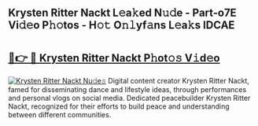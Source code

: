 ## Krysten Ritter Nackt L𝚎a𝚔ed N𝚞𝚍e - Part-o7E Vi𝚍𝚎o P𝚑𝚘tos - H𝚘𝚝 O𝚗𝚕yf𝚊ns L𝚎a𝚔s lDCAE

# <h2><a href="http://kfefgh.oniu.top/?m=Krysten+Ritter+Nackt">🔗👉 🔴 Krysten Ritter Nackt P𝚑ot𝚘𝚜 V𝚒d𝚎o</a></h2>

[![Krysten Ritter Nackt Nu𝚍e𝚜](https://i.imgur.com/0qMVB7G.gif)](http://kfefgh.oniu.top/?m=Krysten+Ritter+Nackt)
Digital content creator Krysten Ritter Nackt, famed for disseminating dance and lifestyle ideas, through performances and personal vlogs on social media. Dedicated peacebuilder Krysten Ritter Nackt, recognized for their efforts to build peace and understanding between different communities.  
